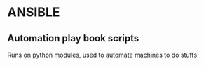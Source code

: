 # ANSIBLE
## Automation play book scripts
Runs on python modules, used to automate machines to do stuffs

